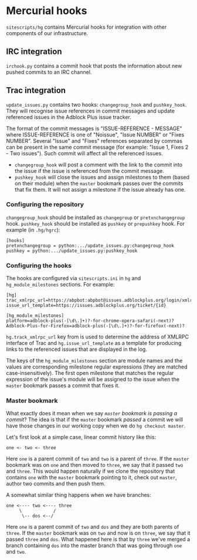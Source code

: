 # Mercurial hooks

`sitescripts/hg` contains Mercurial hooks for integration with other components
of our infrastructure.

## IRC integration

`irchook.py` contains a commit hook that posts the information about new pushed
commits to an IRC channel. 

## Trac integration

`update_issues.py` contains two hooks: `changegroup_hook` and `pushkey_hook`.
They will recognise issue references in commit messages and update referenced
issues in the Adblock Plus issue tracker.

The format of the commit messages is "ISSUE-REFERENCE - MESSAGE"
where ISSUE-REFERENCE is one of "Noissue", "Issue NUMBER" or "Fixes NUMBER".
Several "Issue" and "Fixes" references separated by commas can be present
in the same commit message (for example: "Issue 1, Fixes 2 - Two issues").
Such commit will affect all the referenced issues.

* `changegroup_hook` will post a comment with the link to the commit into the
  issue if the issue is referenced from the commit message.
* `pushkey_hook` will close the issues and assign milestones to them (based
  on their module) when the `master` bookmark passes over the commits that fix
  them. It will not assign a milestone if the issue already has one.

### Configuring the repository

`changegroup_hook` should be installed as `changegroup` or
`pretxnchangegroup` hook. `pushkey_hook` should be installed as
`pushkey` or `prepushkey` hook. For example (in `.hg/hgrc`):

    [hooks]
    pretxnchangegroup = python:.../update_issues.py:changegroup_hook
    pushkey = python:.../update_issues.py:pushkey_hook

### Configuring the hooks

The hooks are configured via `sitescripts.ini` in `hg` and
`hg_module_milestones` sections. For example:

    [hg]
    trac_xmlrpc_url=https://abpbot:abpbot@issues.adblockplus.org/login/xmlrpc
    issue_url_template=https://issues.adblockplus.org/ticket/{id}

    [hg_module_milestones]
    platform=adblock-plus(-[\d\.]+)?-for-chrome-opera-safari(-next)?
    Adblock-Plus-for-Firefox=adblock-plus(-[\d\.]+)?-for-firefox(-next)?

`hg.track_xmlrpc_url` key from is used to determine the address of XMLRPC
interface of Trac and `hg.issue_url_template` as a template for producing links
to the referenced issues that are displayed in the log.

The keys of the `hg_module_milestones` section are module names and the values
are corresponding milestone regular expressions (they are matched
case-insensitively). The first open milestone that matches the regular
expression of the issue's module will be assigned to the issue when the
`master` bookmark passes a commit that fixes it.

### Master bookmark

What exactly does it mean when we say _`master` bookmark is passing a commit_?
The idea is that if the `master` bookmark _passed_ a commit we will have
those changes in our working copy when we do `hg checkout master`.

Let's first look at a simple case, linear commit history like this:

    one <- two <- three

Here `one` is a parent commit of `two` and `two` is a parent of `three`. If
the `master` bookmark was on `one` and then moved to `three`, we say that it
passed `two` and `three`. This would happen naturally if we clone the
repository that contains `one` with the `master` bookmark pointing to it,
check out `master`, author two commits and then push them.

A somewhat similar thing happens when we have branches:

    one <---- two <---- three
         \            /
          \-- dos <--/

Here `one` is a parent commit of `two` and `dos` and they are both parents
of `three`. If the `master` bookmark was on `two` and now is on `three`,
we say that it passed `three` and `dos`. What happened here is that by `three`
we've merged a branch containing `dos` into the master branch that was going
through `one` and `two`.
